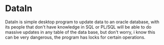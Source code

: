 # DataIn
DataIn is simple desktop program to update data to an oracle database, with its people that don't have knowledge in SQL or PL/SQL will be able to do massive updates in any table of the data base, but don't worry, i know this can be very dangerous, the program has locks for certain operations.
